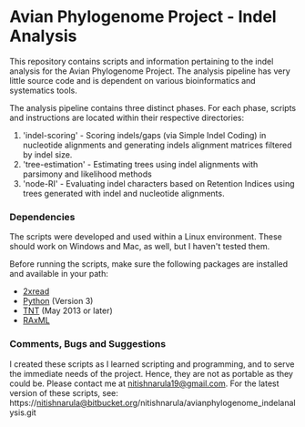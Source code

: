 # Avian Phylogenome Project - Indel Analysis #

This repository contains scripts and information pertaining to the indel analysis for the Avian Phylogenome Project. The analysis pipeline has very little source code and is dependent on various bioinformatics and systematics tools.

The analysis pipeline contains three distinct phases. For each phase, scripts and instructions are located within their respective directories:

1. 'indel-scoring' - Scoring indels/gaps (via Simple Indel Coding) in nucleotide alignments and generating indels alignment matrices filtered by indel size.
2. 'tree-estimation' - Estimating trees using indel alignments with parsimony and likelihood methods
3. 'node-RI' - Evaluating indel characters based on Retention Indices using trees generated with indel and nucleotide alignments.

### Dependencies ###

The scripts were developed and used within a Linux environment. These should work on Windows and Mac, as well, but I haven't tested them.

Before running the scripts, make sure the following packages are installed and available in your path:

* [2xread](http://www.nybg.org/files/scientists/2xread.html)
* [Python](https://www.python.org/) (Version 3)
* [TNT](http://www.lillo.org.ar/phylogeny/tnt/) (May 2013 or later)
* [RAxML](http://sco.h-its.org/exelixis/web/software/raxml/index.html)

### Comments, Bugs and Suggestions ###

I created these scripts as I learned scripting and programming, and to serve the immediate needs of the project. Hence, they are not as portable as they could be. Please contact me at nitishnarula19@gmail.com.  For the latest version of these scripts, see: https://nitishnarula@bitbucket.org/nitishnarula/avianphylogenome_indelanalysis.git
